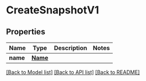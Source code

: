 # CreateSnapshotV1

## Properties
Name | Type | Description | Notes
------------ | ------------- | ------------- | -------------
**name** | [**Name**](Name.md) |  | 

[[Back to Model list]](../README.md#documentation-for-models) [[Back to API list]](../README.md#documentation-for-api-endpoints) [[Back to README]](../README.md)

